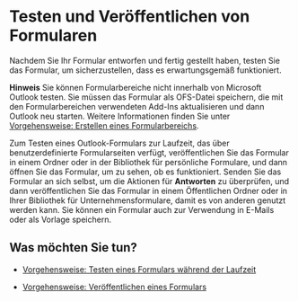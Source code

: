 
# Testen und Veröffentlichen von Formularen

Nachdem Sie Ihr Formular entworfen und fertig gestellt haben, testen Sie das Formular, um sicherzustellen, dass es erwartungsgemäß funktioniert.


 **Hinweis**  Sie können Formularbereiche nicht innerhalb von Microsoft Outlook testen. Sie müssen das Formular als OFS-Datei speichern, die mit den Formularbereichen verwendeten Add-Ins aktualisieren und dann Outlook neu starten. Weitere Informationen finden Sie unter [Vorgehensweise: Erstellen eines Formularbereichs](695b95a5-c795-cb4a-8d35-ba12b0007b1f.md).


Zum Testen eines Outlook-Formulars zur Laufzeit, das über benutzerdefinierte Formularseiten verfügt, veröffentlichen Sie das Formular in einem Ordner oder in der Bibliothek für persönliche Formulare, und dann öffnen Sie das Formular, um zu sehen, ob es funktioniert. Senden Sie das Formular an sich selbst, um die Aktionen für  **Antworten** zu überprüfen, und dann veröffentlichen Sie das Formular in einem Öffentlichen Ordner oder in Ihrer Bibliothek für Unternehmensformulare, damit es von anderen genutzt werden kann. Sie können ein Formular auch zur Verwendung in E-Mails oder als Vorlage speichern.


## Was möchten Sie tun?


- [Vorgehensweise: Testen eines Formulars während der Laufzeit](9e3626c2-5100-1740-f07b-2fe6da35c8ef.md)
    
- [Vorgehensweise: Veröffentlichen eines Formulars](10d333e6-2588-ba6d-6909-ff377bb42851.md)
    
